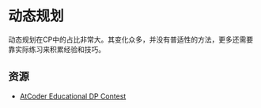 # 动态规划

动态规划在CP中的占比非常大。其变化众多，并没有普适性的方法，更多还需要靠实际练习来积累经验和技巧。

## 资源

- [AtCoder Educational DP Contest](https://atcoder.jp/contests/dp)
